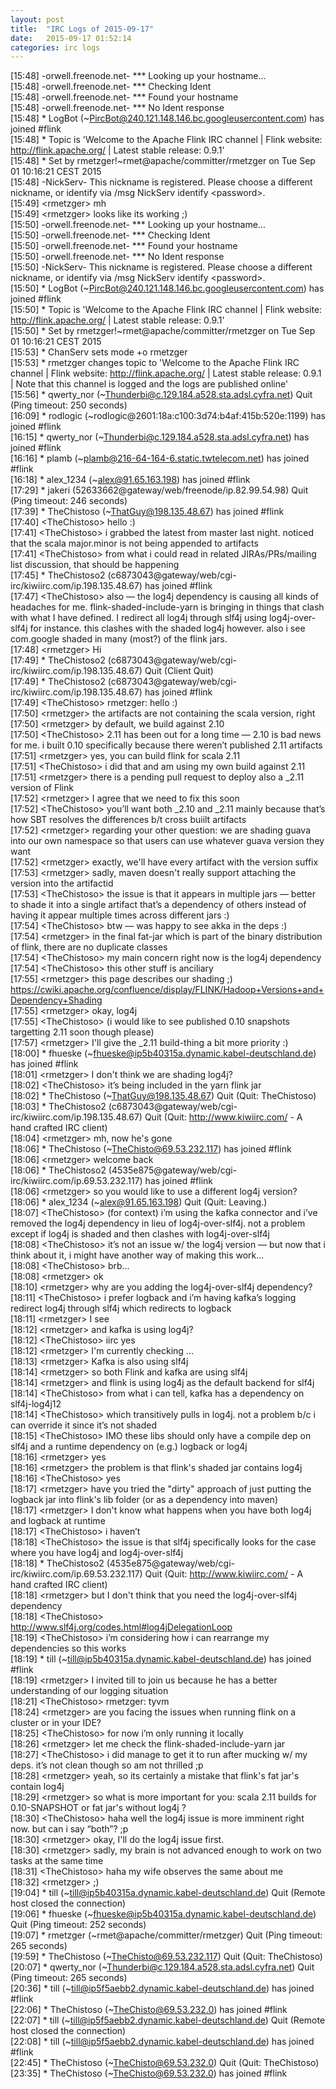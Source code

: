 ```yaml
---
layout: post
title:  "IRC Logs of 2015-09-17"
date:   2015-09-17 01:52:14
categories: irc logs
---
```

<span class="irc-date">[15:48]</span> <span class="irc-brown">-orwell.freenode.net- *** Looking up your hostname...</span><br />
<span class="irc-date">[15:48]</span> <span class="irc-brown">-orwell.freenode.net- *** Checking Ident</span><br />
<span class="irc-date">[15:48]</span> <span class="irc-brown">-orwell.freenode.net- *** Found your hostname</span><br />
<span class="irc-date">[15:48]</span> <span class="irc-brown">-orwell.freenode.net- *** No Ident response</span><br />
<span class="irc-date">[15:48]</span> <span class="irc-green">* LogBot (~PircBot@240.121.148.146.bc.googleusercontent.com) has joined #flink</span><br />
<span class="irc-date">[15:48]</span> <span class="irc-green">* Topic is 'Welcome to the Apache Flink IRC channel | Flink website: <a href="http://flink.apache.org/">http://flink.apache.org/</a> | Latest stable release: 0.9.1'</span><br />
<span class="irc-date">[15:48]</span> <span class="irc-green">* Set by rmetzger!~rmet@apache/committer/rmetzger on Tue Sep 01 10:16:21 CEST 2015</span><br />
<span class="irc-date">[15:48]</span> <span class="irc-brown">-NickServ- This nickname is registered. Please choose a different nickname, or identify via /msg NickServ identify &lt;password&gt;.</span><br />
<span class="irc-date">[15:49]</span> <span class="irc-black">&lt;rmetzger&gt; mh</span><br />
<span class="irc-date">[15:49]</span> <span class="irc-black">&lt;rmetzger&gt; looks like its working ;)</span><br />
<span class="irc-date">[15:50]</span> <span class="irc-brown">-orwell.freenode.net- *** Looking up your hostname...</span><br />
<span class="irc-date">[15:50]</span> <span class="irc-brown">-orwell.freenode.net- *** Checking Ident</span><br />
<span class="irc-date">[15:50]</span> <span class="irc-brown">-orwell.freenode.net- *** Found your hostname</span><br />
<span class="irc-date">[15:50]</span> <span class="irc-brown">-orwell.freenode.net- *** No Ident response</span><br />
<span class="irc-date">[15:50]</span> <span class="irc-brown">-NickServ- This nickname is registered. Please choose a different nickname, or identify via /msg NickServ identify &lt;password&gt;.</span><br />
<span class="irc-date">[15:50]</span> <span class="irc-green">* LogBot (~PircBot@240.121.148.146.bc.googleusercontent.com) has joined #flink</span><br />
<span class="irc-date">[15:50]</span> <span class="irc-green">* Topic is 'Welcome to the Apache Flink IRC channel | Flink website: <a href="http://flink.apache.org/">http://flink.apache.org/</a> | Latest stable release: 0.9.1'</span><br />
<span class="irc-date">[15:50]</span> <span class="irc-green">* Set by rmetzger!~rmet@apache/committer/rmetzger on Tue Sep 01 10:16:21 CEST 2015</span><br />
<span class="irc-date">[15:53]</span> <span class="irc-green">* ChanServ sets mode +o rmetzger</span><br />
<span class="irc-date">[15:53]</span> <span class="irc-green">* rmetzger changes topic to 'Welcome to the Apache Flink IRC channel | Flink website: <a href="http://flink.apache.org/">http://flink.apache.org/</a> | Latest stable release: 0.9.1 | Note that this channel is logged and the logs are published online'</span><br />
<span class="irc-date">[15:56]</span> <span class="irc-navy">* qwerty_nor (~Thunderbi@c.129.184.a528.sta.adsl.cyfra.net) Quit (Ping timeout: 250 seconds)</span><br />
<span class="irc-date">[16:09]</span> <span class="irc-green">* rodlogic (~rodlogic@2601:18a:c100:3d74:b4af:415b:520e:1199) has joined #flink</span><br />
<span class="irc-date">[16:15]</span> <span class="irc-green">* qwerty_nor (~Thunderbi@c.129.184.a528.sta.adsl.cyfra.net) has joined #flink</span><br />
<span class="irc-date">[16:16]</span> <span class="irc-green">* plamb (~plamb@216-64-164-6.static.twtelecom.net) has joined #flink</span><br />
<span class="irc-date">[16:18]</span> <span class="irc-green">* alex_1234 (~alex@91.65.163.198) has joined #flink</span><br />
<span class="irc-date">[17:29]</span> <span class="irc-navy">* jakeri (52633662@gateway/web/freenode/ip.82.99.54.98) Quit (Ping timeout: 246 seconds)</span><br />
<span class="irc-date">[17:39]</span> <span class="irc-green">* TheChistoso (~ThatGuy@198.135.48.67) has joined #flink</span><br />
<span class="irc-date">[17:40]</span> <span class="irc-black">&lt;TheChistoso&gt; hello :)</span><br />
<span class="irc-date">[17:41]</span> <span class="irc-black">&lt;TheChistoso&gt; i grabbed the latest from master last night. noticed that the scala major.minor is not being appended to artifacts</span><br />
<span class="irc-date">[17:41]</span> <span class="irc-black">&lt;TheChistoso&gt; from what i could read in related JIRAs/PRs/mailing list discussion, that should be happening</span><br />
<span class="irc-date">[17:45]</span> <span class="irc-green">* TheChistoso2 (c6873043@gateway/web/cgi-irc/kiwiirc.com/ip.198.135.48.67) has joined #flink</span><br />
<span class="irc-date">[17:47]</span> <span class="irc-black">&lt;TheChistoso&gt; also — the log4j dependency is causing all kinds of headaches for me. flink-shaded-include-yarn is bringing in things that clash with what I have defined. I redirect all log4j through slf4j using log4j-over-slf4j for instance. this clashes with the shaded log4j however. also i see com.google shaded in many (most?) of the flink jars.</span><br />
<span class="irc-date">[17:48]</span> <span class="irc-black">&lt;rmetzger&gt; Hi</span><br />
<span class="irc-date">[17:49]</span> <span class="irc-navy">* TheChistoso2 (c6873043@gateway/web/cgi-irc/kiwiirc.com/ip.198.135.48.67) Quit (Client Quit)</span><br />
<span class="irc-date">[17:49]</span> <span class="irc-green">* TheChistoso2 (c6873043@gateway/web/cgi-irc/kiwiirc.com/ip.198.135.48.67) has joined #flink</span><br />
<span class="irc-date">[17:49]</span> <span class="irc-black">&lt;TheChistoso&gt; rmetzger: hello :)</span><br />
<span class="irc-date">[17:50]</span> <span class="irc-black">&lt;rmetzger&gt; the artifacts are not containing the scala version, right</span><br />
<span class="irc-date">[17:50]</span> <span class="irc-black">&lt;rmetzger&gt; by default, we build against 2.10</span><br />
<span class="irc-date">[17:50]</span> <span class="irc-black">&lt;TheChistoso&gt; 2.11 has been out for a long time — 2.10 is bad news for me. i built 0.10 specifically because there weren’t published 2.11 artifacts</span><br />
<span class="irc-date">[17:51]</span> <span class="irc-black">&lt;rmetzger&gt; yes, you can build flink for scala 2.11</span><br />
<span class="irc-date">[17:51]</span> <span class="irc-black">&lt;TheChistoso&gt; i did that and am using my own build against 2.11</span><br />
<span class="irc-date">[17:51]</span> <span class="irc-black">&lt;rmetzger&gt; there is a pending pull request to deploy also a _2.11 version of Flink</span><br />
<span class="irc-date">[17:52]</span> <span class="irc-black">&lt;rmetzger&gt; I agree that we need to fix this soon</span><br />
<span class="irc-date">[17:52]</span> <span class="irc-black">&lt;TheChistoso&gt; you’ll want both _2.10 and _2.11 mainly because that’s how SBT resolves the differences b/t cross buiilt artifacts</span><br />
<span class="irc-date">[17:52]</span> <span class="irc-black">&lt;rmetzger&gt; regarding your other question: we are shading guava into our own namespace so that users can use whatever guava version they want</span><br />
<span class="irc-date">[17:52]</span> <span class="irc-black">&lt;rmetzger&gt; exactly, we'll have every artifact with the version suffix</span><br />
<span class="irc-date">[17:53]</span> <span class="irc-black">&lt;rmetzger&gt; sadly, maven doesn't really support attaching the version into the artifactid</span><br />
<span class="irc-date">[17:53]</span> <span class="irc-black">&lt;TheChistoso&gt; the issue is that it appears in multiple jars — better to shade it into a single artifact that’s a dependency of others instead of having it appear multiple times across different jars :)</span><br />
<span class="irc-date">[17:54]</span> <span class="irc-black">&lt;TheChistoso&gt; btw — was happy to see akka in the deps :)</span><br />
<span class="irc-date">[17:54]</span> <span class="irc-black">&lt;rmetzger&gt; in the final fat-jar which is part of the binary distribution of flink, there are no duplicate classes</span><br />
<span class="irc-date">[17:54]</span> <span class="irc-black">&lt;TheChistoso&gt; my main concern right now is the log4j dependency</span><br />
<span class="irc-date">[17:54]</span> <span class="irc-black">&lt;TheChistoso&gt; this other stuff is anciliary</span><br />
<span class="irc-date">[17:55]</span> <span class="irc-black">&lt;rmetzger&gt; this page describes our shading ;) <a href="https://cwiki.apache.org/confluence/display/FLINK/Hadoop+Versions+and+Dependency+Shading">https://cwiki.apache.org/confluence/display/FLINK/Hadoop+Versions+and+Dependency+Shading</a></span><br />
<span class="irc-date">[17:55]</span> <span class="irc-black">&lt;rmetzger&gt; okay, log4j</span><br />
<span class="irc-date">[17:55]</span> <span class="irc-black">&lt;TheChistoso&gt; (i would like to see published 0.10 snapshots targetting 2.11 soon though please)</span><br />
<span class="irc-date">[17:57]</span> <span class="irc-black">&lt;rmetzger&gt; I'll give the _2.11 build-thing a bit more priority :)</span><br />
<span class="irc-date">[18:00]</span> <span class="irc-green">* fhueske (~fhueske@ip5b40315a.dynamic.kabel-deutschland.de) has joined #flink</span><br />
<span class="irc-date">[18:01]</span> <span class="irc-black">&lt;rmetzger&gt; I don't think we are shading log4j?</span><br />
<span class="irc-date">[18:02]</span> <span class="irc-black">&lt;TheChistoso&gt; it’s being included in the yarn flink jar</span><br />
<span class="irc-date">[18:02]</span> <span class="irc-navy">* TheChistoso (~ThatGuy@198.135.48.67) Quit (Quit: TheChistoso)</span><br />
<span class="irc-date">[18:03]</span> <span class="irc-navy">* TheChistoso2 (c6873043@gateway/web/cgi-irc/kiwiirc.com/ip.198.135.48.67) Quit (Quit: <a href="http://www.kiwiirc.com/">http://www.kiwiirc.com/</a> - A hand crafted IRC client)</span><br />
<span class="irc-date">[18:04]</span> <span class="irc-black">&lt;rmetzger&gt; mh, now he's gone</span><br />
<span class="irc-date">[18:06]</span> <span class="irc-green">* TheChistoso (~TheChisto@69.53.232.117) has joined #flink</span><br />
<span class="irc-date">[18:06]</span> <span class="irc-black">&lt;rmetzger&gt; welcome back</span><br />
<span class="irc-date">[18:06]</span> <span class="irc-green">* TheChistoso2 (4535e875@gateway/web/cgi-irc/kiwiirc.com/ip.69.53.232.117) has joined #flink</span><br />
<span class="irc-date">[18:06]</span> <span class="irc-black">&lt;rmetzger&gt; so you would like to use a different log4j version?</span><br />
<span class="irc-date">[18:06]</span> <span class="irc-navy">* alex_1234 (~alex@91.65.163.198) Quit (Quit: Leaving.)</span><br />
<span class="irc-date">[18:07]</span> <span class="irc-black">&lt;TheChistoso&gt; (for context) i’m using the kafka connector and i’ve removed the log4j dependency in lieu of log4j-over-slf4j. not a problem except if log4j is shaded and then clashes with log4j-over-slf4j</span><br />
<span class="irc-date">[18:08]</span> <span class="irc-black">&lt;TheChistoso&gt; it’s not an issue w/ the log4j version — but now that i think about it, i might have another way of making this work...</span><br />
<span class="irc-date">[18:08]</span> <span class="irc-black">&lt;TheChistoso&gt; brb...</span><br />
<span class="irc-date">[18:08]</span> <span class="irc-black">&lt;rmetzger&gt; ok</span><br />
<span class="irc-date">[18:10]</span> <span class="irc-black">&lt;rmetzger&gt; why are you adding the log4j-over-slf4j dependency?</span><br />
<span class="irc-date">[18:11]</span> <span class="irc-black">&lt;TheChistoso&gt; i prefer logback and i’m having kafka’s logging redirect log4j through slf4j which redirects to logback</span><br />
<span class="irc-date">[18:11]</span> <span class="irc-black">&lt;rmetzger&gt; I see</span><br />
<span class="irc-date">[18:12]</span> <span class="irc-black">&lt;rmetzger&gt; and kafka is using log4j?</span><br />
<span class="irc-date">[18:12]</span> <span class="irc-black">&lt;TheChistoso&gt; iirc yes</span><br />
<span class="irc-date">[18:12]</span> <span class="irc-black">&lt;rmetzger&gt; I'm currently checking ...</span><br />
<span class="irc-date">[18:13]</span> <span class="irc-black">&lt;rmetzger&gt; Kafka is also using slf4j</span><br />
<span class="irc-date">[18:14]</span> <span class="irc-black">&lt;rmetzger&gt; so both Flink and kafka are using slf4j</span><br />
<span class="irc-date">[18:14]</span> <span class="irc-black">&lt;rmetzger&gt; and flink is using log4j as the default backend for slf4j</span><br />
<span class="irc-date">[18:14]</span> <span class="irc-black">&lt;TheChistoso&gt; from what i can tell, kafka has a dependency on slf4j-log4j12</span><br />
<span class="irc-date">[18:14]</span> <span class="irc-black">&lt;TheChistoso&gt; which transitively pulls in log4j. not a problem b/c i can override it since it’s not shaded</span><br />
<span class="irc-date">[18:15]</span> <span class="irc-black">&lt;TheChistoso&gt; IMO these libs should only have a compile dep on slf4j and a runtime dependency on (e.g.) logback or log4j</span><br />
<span class="irc-date">[18:16]</span> <span class="irc-black">&lt;rmetzger&gt; yes</span><br />
<span class="irc-date">[18:16]</span> <span class="irc-black">&lt;rmetzger&gt; the problem is that flink's shaded jar contains log4j</span><br />
<span class="irc-date">[18:16]</span> <span class="irc-black">&lt;TheChistoso&gt; yes</span><br />
<span class="irc-date">[18:17]</span> <span class="irc-black">&lt;rmetzger&gt; have you tried the "dirty" approach of just putting the logback jar into flink's lib folder (or as a dependency into maven)</span><br />
<span class="irc-date">[18:17]</span> <span class="irc-black">&lt;rmetzger&gt; I don't know what happens when you have both log4j and logback at runtime</span><br />
<span class="irc-date">[18:17]</span> <span class="irc-black">&lt;TheChistoso&gt; i haven’t</span><br />
<span class="irc-date">[18:18]</span> <span class="irc-black">&lt;TheChistoso&gt; the issue is that slf4j specifically looks for the case where you have log4j and log4j-over-slf4j</span><br />
<span class="irc-date">[18:18]</span> <span class="irc-navy">* TheChistoso2 (4535e875@gateway/web/cgi-irc/kiwiirc.com/ip.69.53.232.117) Quit (Quit: <a href="http://www.kiwiirc.com/">http://www.kiwiirc.com/</a> - A hand crafted IRC client)</span><br />
<span class="irc-date">[18:18]</span> <span class="irc-black">&lt;rmetzger&gt; but I don't think that you need the log4j-over-slf4j dependency</span><br />
<span class="irc-date">[18:18]</span> <span class="irc-black">&lt;TheChistoso&gt; <a href="http://www.slf4j.org/codes.html#log4jDelegationLoop">http://www.slf4j.org/codes.html#log4jDelegationLoop</a></span><br />
<span class="irc-date">[18:19]</span> <span class="irc-black">&lt;TheChistoso&gt; i’m considering how i can rearrange my dependencies so this works</span><br />
<span class="irc-date">[18:19]</span> <span class="irc-green">* till (~till@ip5b40315a.dynamic.kabel-deutschland.de) has joined #flink</span><br />
<span class="irc-date">[18:19]</span> <span class="irc-black">&lt;rmetzger&gt; I invited till to join us because he has a better understanding of our logging situation</span><br />
<span class="irc-date">[18:21]</span> <span class="irc-black">&lt;TheChistoso&gt; rmetzger: tyvm</span><br />
<span class="irc-date">[18:24]</span> <span class="irc-black">&lt;rmetzger&gt; are you facing the issues when running flink on a cluster or in your IDE?</span><br />
<span class="irc-date">[18:25]</span> <span class="irc-black">&lt;TheChistoso&gt; for now i’m only running it locally</span><br />
<span class="irc-date">[18:26]</span> <span class="irc-black">&lt;rmetzger&gt; let me check the flink-shaded-include-yarn jar</span><br />
<span class="irc-date">[18:27]</span> <span class="irc-black">&lt;TheChistoso&gt; i did manage to get it to run after mucking w/ my deps. it’s not clean though so am not thrilled ;p</span><br />
<span class="irc-date">[18:28]</span> <span class="irc-black">&lt;rmetzger&gt; yeah, so its certainly a mistake that flink's fat jar's contain log4j</span><br />
<span class="irc-date">[18:29]</span> <span class="irc-black">&lt;rmetzger&gt; so what is more important for you: scala 2.11 builds for 0.10-SNAPSHOT or fat jar's without log4j ?</span><br />
<span class="irc-date">[18:30]</span> <span class="irc-black">&lt;TheChistoso&gt; haha well the log4j issue is more imminent right now. but can i say “both”? ;p</span><br />
<span class="irc-date">[18:30]</span> <span class="irc-black">&lt;rmetzger&gt; okay, I'll do the log4j issue first.</span><br />
<span class="irc-date">[18:30]</span> <span class="irc-black">&lt;rmetzger&gt; sadly, my brain is not advanced enough to work on two tasks at the same time</span><br />
<span class="irc-date">[18:31]</span> <span class="irc-black">&lt;TheChistoso&gt; haha my wife observes the same about me</span><br />
<span class="irc-date">[18:32]</span> <span class="irc-black">&lt;rmetzger&gt; ;)</span><br />
<span class="irc-date">[19:04]</span> <span class="irc-navy">* till (~till@ip5b40315a.dynamic.kabel-deutschland.de) Quit (Remote host closed the connection)</span><br />
<span class="irc-date">[19:06]</span> <span class="irc-navy">* fhueske (~fhueske@ip5b40315a.dynamic.kabel-deutschland.de) Quit (Ping timeout: 252 seconds)</span><br />
<span class="irc-date">[19:07]</span> <span class="irc-navy">* rmetzger (~rmet@apache/committer/rmetzger) Quit (Ping timeout: 265 seconds)</span><br />
<span class="irc-date">[19:59]</span> <span class="irc-navy">* TheChistoso (~TheChisto@69.53.232.117) Quit (Quit: TheChistoso)</span><br />
<span class="irc-date">[20:07]</span> <span class="irc-navy">* qwerty_nor (~Thunderbi@c.129.184.a528.sta.adsl.cyfra.net) Quit (Ping timeout: 265 seconds)</span><br />
<span class="irc-date">[20:36]</span> <span class="irc-green">* till (~till@ip5f5aebb2.dynamic.kabel-deutschland.de) has joined #flink</span><br />
<span class="irc-date">[22:06]</span> <span class="irc-green">* TheChistoso (~TheChisto@69.53.232.0) has joined #flink</span><br />
<span class="irc-date">[22:07]</span> <span class="irc-navy">* till (~till@ip5f5aebb2.dynamic.kabel-deutschland.de) Quit (Remote host closed the connection)</span><br />
<span class="irc-date">[22:08]</span> <span class="irc-green">* till (~till@ip5f5aebb2.dynamic.kabel-deutschland.de) has joined #flink</span><br />
<span class="irc-date">[22:45]</span> <span class="irc-navy">* TheChistoso (~TheChisto@69.53.232.0) Quit (Quit: TheChistoso)</span><br />
<span class="irc-date">[23:35]</span> <span class="irc-green">* TheChistoso (~TheChisto@69.53.232.0) has joined #flink</span><br />
